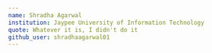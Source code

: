 ```yaml
---
name: Shradha Agarwal 
institution: Jaypee University of Information Technology 
quote: Whatever it is, I didn't do it
github_user: shradhaagarwal01
---
```

